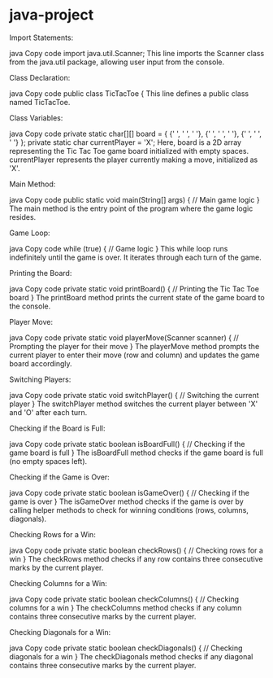 # java-project

Import Statements:

java
Copy code
import java.util.Scanner;
This line imports the Scanner class from the java.util package, allowing user input from the console.

Class Declaration:

java
Copy code
public class TicTacToe {
This line defines a public class named TicTacToe.

Class Variables:

java
Copy code
private static char[][] board = {
    {' ', ' ', ' '},
    {' ', ' ', ' '},
    {' ', ' ', ' '}
};
private static char currentPlayer = 'X';
Here, board is a 2D array representing the Tic Tac Toe game board initialized with empty spaces. currentPlayer represents the player currently making a move, initialized as 'X'.

Main Method:

java
Copy code
public static void main(String[] args) {
    // Main game logic
}
The main method is the entry point of the program where the game logic resides.

Game Loop:

java
Copy code
while (true) {
    // Game logic
}
This while loop runs indefinitely until the game is over. It iterates through each turn of the game.

Printing the Board:

java
Copy code
private static void printBoard() {
    // Printing the Tic Tac Toe board
}
The printBoard method prints the current state of the game board to the console.

Player Move:

java
Copy code
private static void playerMove(Scanner scanner) {
    // Prompting the player for their move
}
The playerMove method prompts the current player to enter their move (row and column) and updates the game board accordingly.

Switching Players:

java
Copy code
private static void switchPlayer() {
    // Switching the current player
}
The switchPlayer method switches the current player between 'X' and 'O' after each turn.

Checking if the Board is Full:

java
Copy code
private static boolean isBoardFull() {
    // Checking if the game board is full
}
The isBoardFull method checks if the game board is full (no empty spaces left).

Checking if the Game is Over:

java
Copy code
private static boolean isGameOver() {
    // Checking if the game is over
}
The isGameOver method checks if the game is over by calling helper methods to check for winning conditions (rows, columns, diagonals).

Checking Rows for a Win:

java
Copy code
private static boolean checkRows() {
    // Checking rows for a win
}
The checkRows method checks if any row contains three consecutive marks by the current player.

Checking Columns for a Win:

java
Copy code
private static boolean checkColumns() {
    // Checking columns for a win
}
The checkColumns method checks if any column contains three consecutive marks by the current player.

Checking Diagonals for a Win:

java
Copy code
private static boolean checkDiagonals() {
    // Checking diagonals for a win
}
The checkDiagonals method checks if any diagonal contains three consecutive marks by the current player.
